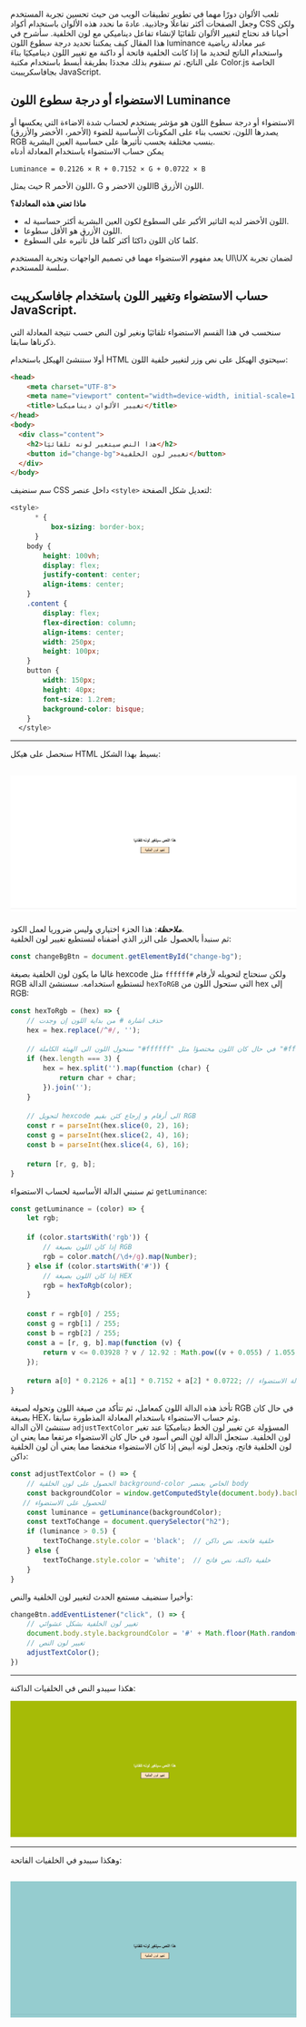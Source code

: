 تلعب الألوان دورًا مهما في تطوير تطبيقات الويب من حيث تحسين تجربة المستخدم وجعل الصفحات أكثر تفاعلَا وجاذبية. عادةَ ما نحدد هذه الألوان باستخدام أكواد CSS ولكن أحيانا قد نحتاج لتغيير الألوان تلقائيَا لإنشاء تفاعل ديناميكي مع لون الخلفية.
سأشرح في هذا المقال كيف يمكننا تحديد درجة سطوع اللون luminance عبر معادلة رياضية واستخدام الناتج لتحديد ما إذا كانت الخلفية فاتحة أو داكنة مع تغيير اللون ديناميكيَا بناءَ على الناتج، ثم سنقوم بذلك مجددَا بطريقة أبسط باستخدام مكتبة Color.js الخاصة بجافاسكريببت JavaScript.

## الاستضواء أو درجة سطوع اللون Luminance
الاستضواء أو درجة سطوع اللون هو مؤشر يستخدم لحساب شدة الاضاءة التي يعكسها أو يصدرها اللون، تحسب بناء على المكونات الأساسية للضوء (الأحمر، الأخضر والأزرق) RGB بنسب مختلفة بحسب تأثيرها على حساسية العين البشرية.  
يمكن حساب الاستضواء باستخدام المعادلة أدناه
```
Luminance = 0.2126 × R + 0.7152 × G + 0.0722 × B
```
حيث يمثل R اللون الأحمر، G اللون الاخضر وB اللون الأزرق.  

**ماذا تعني هذه المعادلة؟**  

- اللون الأخضر لديه التاثير الأكبر على السطوع لكون العين البشرية أكثر حساسية له.
- اللون الأزرق هو الأقل سطوعا.
- كلما كان اللون داكنَا أكثر كلما قل تأثيره على السطوع.


يعد مفهوم الاستضواء مهما في تصميم الواجهات وتجربة المستخدم UI\UX لضمان تجربة سلسة للمستخدم.

## حساب الاستضواء وتغيير اللون باستخدام جافاسكريبت JavaScript.
سنحسب في هذا القسم الاستضواء تلقائيَا ونغير لون النص حسب نتيجة المعادلة التي ذكرناها سابقا.

أولا سننشئ الهيكل باستخدام HTML سيحتوي الهيكل على نص وزر لتغيير خلفية اللون:    
  
```HTML
<head>
    <meta charset="UTF-8">
    <meta name="viewport" content="width=device-width, initial-scale=1.0">
    <title>تغيير الألوان ديناميكيا</title>
</head>
<body>
  <div class="content">
    <h2>هذا النص سيتغير لونه تلقائيَا</h2>
    <button id="change-bg">تغيير لون الخلفية</button>
  </div>
</body>
```

سم سنضيف CSS داخل عنصر `<style>` لتعديل شكل الصفحة:   
```CSS
<style>
      * {
          box-sizing: border-box;
      }
    body {
        height: 100vh;
        display: flex;
        justify-content: center;
        align-items: center;
    }
    .content {
        display: flex;
        flex-direction: column;
        align-items: center;
        width: 250px;
        height: 100px;
    }
    button {
        width: 150px;
        height: 40px;
        font-size: 1.2rem;
        background-color: bisque;
    }
  </style>
```
---
سنحصل على هيكل HTML بسيط بهذا الشكل:

![this is how it should ook like](/assets/normal-bg.jpeg)  
---

_**ملاحظة**_: هذا الجزء اختياري وليس ضروريا لعمل الكود.  
ثم سنبدأ بالحصول على الزر الذي أضفناه لنستطيع تغيير لون الخلفية:
```javascript
const changeBgBtn = document.getElementById("change-bg");
```
غالبا ما يكون لون الخلفية بصيغة hexcode مثل `ffffff#` ولكن سنحتاج لتحويله لأرقام RGB لنستطيع استخدامه. سسنشئ الدالة `hexToRGB` التي ستحول اللون من hex إلى RGB:  
```javascript
const hexToRgb = (hex) => {
    // حذف اشارة # من بداية اللون إن وجدت
    hex = hex.replace(/^#/, '');

    // سنحول اللون الى الهيئة الكاملة "#ffffff" في حال كان اللون مختصؤا مثل "#fff" 
    if (hex.length === 3) {
        hex = hex.split('').map(function (char) {
            return char + char;
        }).join('');
    }

    // لتحويل hexcode الى أرقام و إرجاع كئن بقيم RGB
    const r = parseInt(hex.slice(0, 2), 16);
    const g = parseInt(hex.slice(2, 4), 16);
    const b = parseInt(hex.slice(4, 6), 16);

    return [r, g, b];
}
```
ثم سنبني الدالة الأساسية لحساب الاستضواء `getLuminance`:   
```javascript
const getLuminance = (color) => {
    let rgb;

    if (color.startsWith('rgb')) {
        // إذا كان اللون بصيغة RGB
        rgb = color.match(/\d+/g).map(Number);
    } else if (color.startsWith('#')) {
        // إذا كان اللون بصيغة HEX
        rgb = hexToRgb(color);
    }

    const r = rgb[0] / 255;
    const g = rgb[1] / 255;
    const b = rgb[2] / 255;
    const a = [r, g, b].map(function (v) {
        return v <= 0.03928 ? v / 12.92 : Math.pow((v + 0.055) / 1.055, 2.4);
    });

    return a[0] * 0.2126 + a[1] * 0.7152 + a[2] * 0.0722; // معادلة الاستضواء
}
```
تأخذ هذه الدالة اللون كمعامل، ثم تتأكد من صيغة اللون وتحوله لصيغة RGB في حال كان بصيغة HEX، وثم حساب الاستضواء باستخدام المعادلة المذطورة سابقا.  
سننشئ الآن الدالة `adjustTextColor` المسؤولة عن تغيير لون الخط ديناميكيَا عند تغير لون الخلفية. ستجعل الدالة لون النص أسود في حال كان الاستضواء مرتفعا مما يعني ان لون الخلفية فاتح، وتجعل لونه أبيض إذا كان الاستضواء منخفضا مما يعني أن لون الخلفية داكن:  
```javascript
const adjustTextColor = () => {
    // الحصول على لون الخلفية background-color الخاص بعنصر body
    const backgroundColor = window.getComputedStyle(document.body).backgroundColor;
   // للحصول على الاستضواء
    const luminance = getLuminance(backgroundColor);
    const textToChange = document.querySelector("h2");
    if (luminance > 0.5) {
        textToChange.style.color = 'black';  // خلفية فاتحة، نص داكن
    } else {
        textToChange.style.color = 'white';  // خلفية داكنة، نص فاتح
    }
}
```
وأخيرا سنضيف مستمع الحدث لتغيير لون الخلفية والنص:  
```javascript
changeBtn.addEventListener("click", () => {
    // تغيير لون الخلفية بشكل عشوائي
    document.body.style.backgroundColor = '#' + Math.floor(Math.random() * 16777215).toString(16);
    // تغيير لون النص
    adjustTextColor();
})
```

---

هكذا سيبدو النص في الخلفيات الداكنة:  

![dark bg](/assets/dark-bg.jpeg)  

---
وهكذا سيبدو في الخلفيات الفاتحة:  

![light bg](/assets/light-bg.jpeg)  
---



